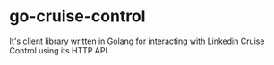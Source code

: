 # go-cruise-control
It's client library written in Golang for interacting with Linkedin Cruise Control using its HTTP API.
